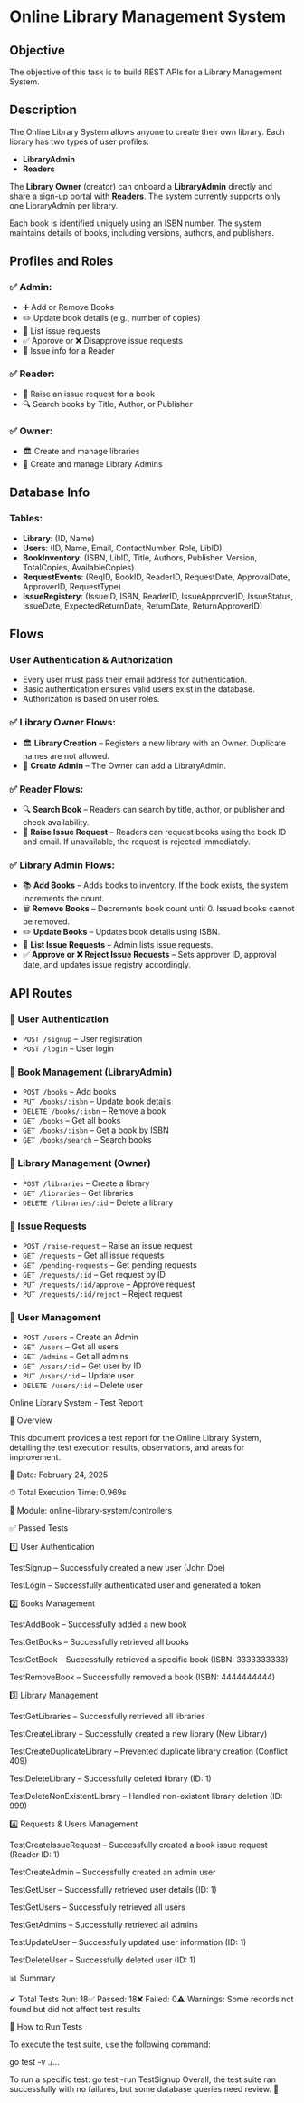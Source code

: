 # Online Library Management System

## Objective
The objective of this task is to build REST APIs for a Library Management System.

## Description
The Online Library System allows anyone to create their own library. Each library has two types of user profiles:
- **LibraryAdmin**
- **Readers**

The **Library Owner** (creator) can onboard a **LibraryAdmin** directly and share a sign-up portal with **Readers**. The system currently supports only one LibraryAdmin per library.

Each book is identified uniquely using an ISBN number. The system maintains details of books, including versions, authors, and publishers.

## Profiles and Roles

### ✅ Admin:
- ➕ Add or Remove Books
- ✏️ Update book details (e.g., number of copies)
- 📜 List issue requests
- ✅ Approve or ❌ Disapprove issue requests
- 📖 Issue info for a Reader

### ✅ Reader:
- 📩 Raise an issue request for a book
- 🔍 Search books by Title, Author, or Publisher

### ✅ Owner:
- 🏛️ Create and manage libraries
- 👤 Create and manage Library Admins

## Database Info

### Tables:
- **Library**: (ID, Name)
- **Users**: (ID, Name, Email, ContactNumber, Role, LibID)
- **BookInventory**: (ISBN, LibID, Title, Authors, Publisher, Version, TotalCopies, AvailableCopies)
- **RequestEvents**: (ReqID, BookID, ReaderID, RequestDate, ApprovalDate, ApproverID, RequestType)
- **IssueRegistery**: (IssueID, ISBN, ReaderID, IssueApproverID, IssueStatus, IssueDate, ExpectedReturnDate, ReturnDate, ReturnApproverID)

## Flows

### User Authentication & Authorization
- Every user must pass their email address for authentication.
- Basic authentication ensures valid users exist in the database.
- Authorization is based on user roles.

### ✅ Library Owner Flows:
- 🏛️ **Library Creation** – Registers a new library with an Owner. Duplicate names are not allowed.
- 👤 **Create Admin** – The Owner can add a LibraryAdmin.

### ✅ Reader Flows:
- 🔍 **Search Book** – Readers can search by title, author, or publisher and check availability.
- 📩 **Raise Issue Request** – Readers can request books using the book ID and email. If unavailable, the request is rejected immediately.

### ✅ Library Admin Flows:
- 📚 **Add Books** – Adds books to inventory. If the book exists, the system increments the count.
- 🗑️ **Remove Books** – Decrements book count until 0. Issued books cannot be removed.
- ✏️ **Update Books** – Updates book details using ISBN.
- 📜 **List Issue Requests** – Admin lists issue requests.
- ✅ **Approve or ❌ Reject Issue Requests** – Sets approver ID, approval date, and updates issue registry accordingly.

## API Routes

### 📌 User Authentication
- `POST /signup` – User registration
- `POST /login` – User login

### 📌 Book Management (LibraryAdmin)
- `POST /books` – Add books
- `PUT /books/:isbn` – Update book details
- `DELETE /books/:isbn` – Remove a book
- `GET /books` – Get all books
- `GET /books/:isbn` – Get a book by ISBN
- `GET /books/search` – Search books

### 📌 Library Management (Owner)
- `POST /libraries` – Create a library
- `GET /libraries` – Get libraries
- `DELETE /libraries/:id` – Delete a library

### 📌 Issue Requests
- `POST /raise-request` – Raise an issue request
- `GET /requests` – Get all issue requests
- `GET /pending-requests` – Get pending requests
- `GET /requests/:id` – Get request by ID
- `PUT /requests/:id/approve` – Approve request
- `PUT /requests/:id/reject` – Reject request

### 📌 User Management
- `POST /users` – Create an Admin
- `GET /users` – Get all users
- `GET /admins` – Get all admins
- `GET /users/:id` – Get user by ID
- `PUT /users/:id` – Update user
- `DELETE /users/:id` – Delete user


Online Library System - Test Report

📌 Overview

This document provides a test report for the Online Library System, detailing the test execution results, observations, and areas for improvement.

📅 Date: February 24, 2025

⏱ Total Execution Time: 0.969s

📂 Module: online-library-system/controllers

✅ Passed Tests

1️⃣ User Authentication

TestSignup – Successfully created a new user (John Doe)

TestLogin – Successfully authenticated user and generated a token

2️⃣ Books Management

TestAddBook – Successfully added a new book

TestGetBooks – Successfully retrieved all books

TestGetBook – Successfully retrieved a specific book (ISBN: 3333333333)

TestRemoveBook – Successfully removed a book (ISBN: 4444444444)

3️⃣ Library Management

TestGetLibraries – Successfully retrieved all libraries

TestCreateLibrary – Successfully created a new library (New Library)

TestCreateDuplicateLibrary – Prevented duplicate library creation (Conflict 409)

TestDeleteLibrary – Successfully deleted library (ID: 1)

TestDeleteNonExistentLibrary – Handled non-existent library deletion (ID: 999)

4️⃣ Requests & Users Management

TestCreateIssueRequest – Successfully created a book issue request (Reader ID: 1)

TestCreateAdmin – Successfully created an admin user

TestGetUser – Successfully retrieved user details (ID: 1)

TestGetUsers – Successfully retrieved all users

TestGetAdmins – Successfully retrieved all admins

TestUpdateUser – Successfully updated user information (ID: 1)

TestDeleteUser – Successfully deleted user (ID: 1)

📊 Summary

✔ Total Tests Run: 18✅ Passed: 18❌ Failed: 0⚠️ Warnings: Some records not found but did not affect test results

📜 How to Run Tests

To execute the test suite, use the following command:

 go test -v ./...

To run a specific test:
 go test -run TestSignup
Overall, the test suite ran successfully with no failures, but some database queries need review. 🚀
